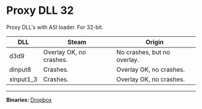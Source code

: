 # Proxy DLL 32

Proxy DLL's with ASI loader. For 32-bit.

DLL | Steam | Origin
------------ | ------------- | -------------
d3d9 | Overlay OK, no crashes. | No crashes, but no overlay.
dinput8 | Crashes. | Overlay OK, no crashes.
xinput1_3 | Crashes. | Overlay OK, no crashes.

---------------------------------------

**Binaries:** [Dropbox](https://www.dropbox.com/sh/sxin2tg0tzpswdv/AABfjLSSgTCnFMUYxpgFJJqaa?dl=0)
